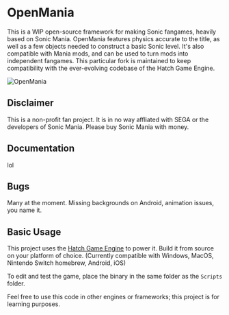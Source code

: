 # OpenMania
This is a WIP open-source framework for making Sonic fangames, heavily based on Sonic Mania. OpenMania features physics accurate to the title, as well as a few objects needed to construct a basic Sonic level. It's also compatible with Mania mods, and can be used to turn mods into independent fangames.
This particular fork is maintained to keep compatibility with the ever-evolving codebase of the Hatch Game Engine.

![OpenMania](https://repository-images.githubusercontent.com/243855758/f2275d80-5a49-11ea-865e-1551795325a1)

## Disclaimer
This is a non-profit fan project. It is in no way affliated with SEGA or the developers of Sonic Mania. Please buy Sonic Mania with money.

## Documentation
lol

## Bugs
Many at the moment. Missing backgrounds on Android, animation issues, you name it.

## Basic Usage
This project uses the [Hatch Game Engine](https://github.com/HatchGameEngine/HatchGameEngine) to power it. Build it from source on your platform of choice.
(Currently compatible with Windows, MacOS, Nintendo Switch homebrew, Android, iOS)

To edit and test the game, place the binary in the same folder as the `Scripts` folder.

Feel free to use this code in other engines or frameworks; this project is for learning purposes.
